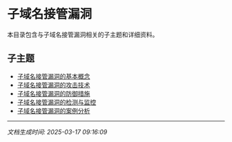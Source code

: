 # 子域名接管漏洞

本目录包含与子域名接管漏洞相关的子主题和详细资料。

## 子主题

- [子域名接管漏洞的基本概念](subdomain-takeover/basic-concepts.md)
- [子域名接管漏洞的攻击技术](subdomain-takeover/attack-techniques.md)
- [子域名接管漏洞的防御措施](subdomain-takeover/defense-measures.md)
- [子域名接管漏洞的检测与监控](subdomain-takeover/detection-monitoring.md)
- [子域名接管漏洞的案例分析](subdomain-takeover/case-studies.md)

---

*文档生成时间: 2025-03-17 09:16:09*
